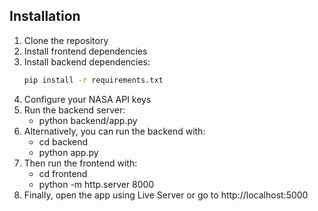## Installation

1. Clone the repository  
2. Install frontend dependencies  
3. Install backend dependencies:  
   ```bash
   pip install -r requirements.txt
4. Configure your NASA API keys
5. Run the backend server:
    - python backend/app.py
6. Alternatively, you can run the backend with:
    - cd backend
    - python app.py 
7. Then run the frontend with:
    - cd frontend
    - python -m http.server 8000
8. Finally, open the app using Live Server or go to http://localhost:5000
